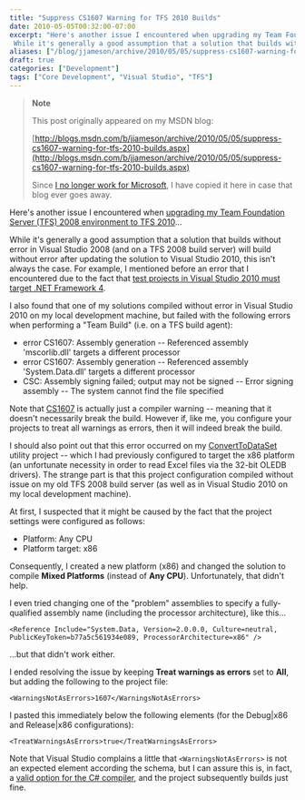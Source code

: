 ```yaml
---
title: "Suppress CS1607 Warning for TFS 2010 Builds"
date: 2010-05-05T00:32:00-07:00
excerpt: "Here's another issue I encountered when upgrading my Team Foundation Server (TFS) 2008 environment to TFS 2010 ... 
 While it's generally a good assumption that a solution that builds without error in Visual Studio 2008 (and on a TFS 2008 build server..."
aliases: ["/blog/jjameson/archive/2010/05/05/suppress-cs1607-warning-for-tfs-2010-builds.aspx"]
draft: true
categories: ["Development"]
tags: ["Core Development", "Visual Studio", "TFS"]
---
```


> **Note**
>
> This post originally appeared on my MSDN blog:
>
> [http://blogs.msdn.com/b/jjameson/archive/2010/05/05/suppress-cs1607-warning-for-tfs-2010-builds.aspx](http://blogs.msdn.com/b/jjameson/archive/2010/05/05/suppress-cs1607-warning-for-tfs-2010-builds.aspx)
>
> Since [I no longer work for Microsoft](/blog/jjameson/2011/09/02/last-day-with-microsoft), I have copied it here in case that blog ever goes away.

Here's another issue I encountered when [upgrading my Team Foundation Server (TFS) 2008 environment to TFS 2010](/blog/jjameson/2010/05/03/upgrade-team-foundation-server-2008-to-tfs-2010-and-sharepoint-server-2010-overview)...

While it's generally a good assumption that a solution that builds without error in Visual Studio 2008 (and on a TFS 2008 build server) will build without error after updating the solution to Visual Studio 2010, this isn't always the case. For example, I mentioned before an error that I encountered due to the fact that [test projects in Visual Studio 2010 must target .NET Framework 4](/blog/jjameson/2010/04/27/test-projects-in-visual-studio-2010-must-target-net-framework-4).

I also found that one of my solutions compiled without error in Visual Studio 2010 on my local development machine, but failed with the following errors when performing a "Team Build" (i.e. on a TFS build agent):

- error CS1607: Assembly generation -- Referenced assembly 'mscorlib.dll' targets a different processor
- error CS1607: Assembly generation -- Referenced assembly 'System.Data.dll' targets a different processor
- CSC: Assembly signing failed; output may not be signed -- Error signing assembly -- The system cannot find the file specified

Note that [CS1607](http://msdn.microsoft.com/en-us/library/4a0640cd.aspx) is actually just a compiler warning -- meaning that it doesn't necessarily break the build. However if, like me, you configure your projects to treat all warnings as errors, then it will indeed break the build.

I should also point out that this error occurred on my [ConvertToDataSet](/blog/jjameson/2009/10/07/importing-pages-into-moss-2007-from-an-excel-file) utility project -- which I had previously configured to target the x86 platform (an unfortunate necessity in order to read Excel files via the 32-bit OLEDB drivers). The strange part is that this project configuration compiled without issue on my old TFS 2008 build server (as well as in Visual Studio 2010 on my local development machine).

At first, I suspected that it might be caused by the fact that the project settings were configured as follows:

- Platform: Any CPU
- Platform target: x86

Consequently, I created a new platform (x86) and changed the solution to compile **Mixed Platforms** (instead of **Any CPU**). Unfortunately, that didn't help.

I even tried changing one of the "problem" assemblies to specify a fully-qualified assembly name (including the processor architecture), like this...

```
<Reference Include="System.Data, Version=2.0.0.0, Culture=neutral, PublicKeyToken=b77a5c561934e089, ProcessorArchitecture=x86" />
```

...but that didn't work either.

I ended resolving the issue by keeping **Treat warnings as errors** set to **All**, but adding the following to the project file:

```
<WarningsNotAsErrors>1607</WarningsNotAsErrors>
```

I pasted this immediately below the following elements (for the Debug|x86 and Release|x86 configurations):

```
<TreatWarningsAsErrors>true</TreatWarningsAsErrors>
```

Note that Visual Studio complains a little that `<WarningsNotAsErrors>` is not an expected element according the schema, but I can assure this is, in fact, a [valid option for the C# compiler](http://msdn.microsoft.com/en-us/library/microsoft.build.tasks.csc.warningsnotaserrors.aspx), and the project subsequently builds just fine.

